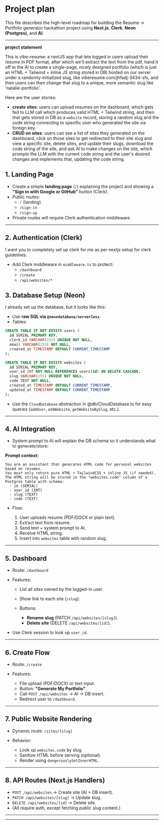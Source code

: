 # Project plan

This file describes the high-level roadmap for building the Resume → Portfolio generator hackathon project using **Next.js**, **Clerk**, **Neon (Postgres)**, and **AI**.

---

**project statement**

This is vibe-resume: a nextJS app that lets logged in users upload their resume in PDF format, after which we'll extract the text from the pdf, hand it off to the AI to create a single-page, nicely designed portfolio (which is just an HTML + Tailwind + inline JS string stored in DB) hosted on our server under a randomly-initialized slug, like viberesume.com/jhfadj-3434-sfs, and then users can then change that slug to a unique, more semantic slug like 'natalie-portfolio'.

Here are the user stories:

- **create sites**: users can upload resumes on the dashboard, which gets fed to LLM call which produces valid HTML + Tailwind string, and then that gets stored in DB as a `website` record, storing a random slug and the code string connecting to specific user who generated the site via foreign key.
- **CRUD on sites**: users can see a list of sites they generated on the dashboard, click on those sites to get redirected to their site slug and view a specific site, delete sites, and update their slugs, download the code string of the site, and ask AI to make changes on the site, which prompts the LLM with the current code string and the user's desired changes and implements that, updating the code string.

## 1. Landing Page

- Create a simple **landing page** (`/`) explaining the project and showing a **"Sign in with Google or GitHub"** button (Clerk).
- Public routes:
  - `/` (landing)
  - `/sign-in`
  - `/sign-up`
- Private routes will require Clerk authentication middleware.

---

## 2. Authentication (Clerk)

I want you to completely set up clerk for me as per nextjs setup for clerk guidelines.

- Add Clerk middleware in `middleware.ts` to protect:
  - `/dashboard`
  - `/create`
  - `/api/websites/*`

## 3. Database Setup (Neon)

I already set up the database, but it looks like this:

- Use **raw SQL via `@neondatabase/serverless`**.
- Tables:

```sql
CREATE TABLE IF NOT EXISTS users (
  id SERIAL PRIMARY KEY,
  clerk_id VARCHAR(255) UNIQUE NOT NULL,
  email VARCHAR(255) NOT NULL,
  created_at TIMESTAMP DEFAULT CURRENT_TIMESTAMP
);

CREATE TABLE IF NOT EXISTS websites (
  id SERIAL PRIMARY KEY,
  user_id INT NOT NULL REFERENCES users(id) ON DELETE CASCADE,
  slug VARCHAR(255) UNIQUE NOT NULL,
  code TEXT NOT NULL,
  created_at TIMESTAMP DEFAULT CURRENT_TIMESTAMP,
  updated_at TIMESTAMP DEFAULT CURRENT_TIMESTAMP
);
```

- Use the `CloudDatabase` abstraction in @db/CloudDatabase.ts for easy queries (`addUser`, `addWebsite`, `getWebsiteBySlug`, etc.).

---

## 4. AI Integration

- System prompt to AI will explain the DB schema so it understands what to generate/store:

**Prompt context:**

```
You are an assistant that generates HTML code for personal websites based on resumes.
You must only return pure HTML + TailwindCSS + inline JS (if needed).
The HTML string will be stored in the "websites.code" column of a Postgres table with schema:
  - id (SERIAL)
  - user_id (INT)
  - slug (TEXT)
  - code (TEXT)
```

- Flow:

  1. User uploads resume (PDF/DOCX or plain text).
  2. Extract text from resume.
  3. Send text + system prompt to AI.
  4. Receive HTML string.
  5. Insert into `websites` table with random slug.

---

## 5. Dashboard

- Route: `/dashboard`
- Features:

  - List all sites owned by the logged-in user.
  - Show link to each site (`/slug`).
  - Buttons:

    - **Rename slug** (PATCH `/api/websites/[slug]`).
    - **Delete site** (DELETE `/api/websites/[id]`).

- Use Clerk session to look up `user_id`.

---

## 6. Create Flow

- Route: `/create`
- Features:

  - File upload (PDF/DOCX) or text input.
  - Button: **"Generate My Portfolio"**.
  - Call `POST /api/websites` → AI → DB insert.
  - Redirect user to `/dashboard`.

---

## 7. Public Website Rendering

- Dynamic route: `/sites/[slug]`
- Behavior:

  - Look up `websites.code` by slug.
  - Sanitize HTML before serving (optional).
  - Render using `dangerouslySetInnerHTML`.

---

## 8. API Routes (Next.js Handlers)

- `POST /api/websites` → Create site (AI + DB insert).
- `PATCH /api/websites/[slug]` → Update slug.
- `DELETE /api/websites/[id]` → Delete site.
- (All require auth, except fetching public slug content.)

---

---
